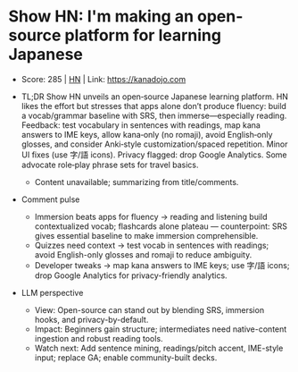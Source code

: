 # Show HN: I'm making an open-source platform for learning Japanese

- Score: 285 | [HN](https://news.ycombinator.com/item?id=45152940) | Link: https://kanadojo.com

- TL;DR
Show HN unveils an open‑source Japanese learning platform. HN likes the effort but stresses that apps alone don’t produce fluency: build a vocab/grammar baseline with SRS, then immerse—especially reading. Feedback: test vocabulary in sentences with readings, map kana answers to IME keys, allow kana‑only (no romaji), avoid English‑only glosses, and consider Anki‑style customization/spaced repetition. Minor UI fixes (use 字/語 icons). Privacy flagged: drop Google Analytics. Some advocate role‑play phrase sets for travel basics.
    - Content unavailable; summarizing from title/comments.

- Comment pulse
    - Immersion beats apps for fluency → reading and listening build contextualized vocab; flashcards alone plateau — counterpoint: SRS gives essential baseline to make immersion comprehensible.
    - Quizzes need context → test vocab in sentences with readings; avoid English-only glosses and romaji to reduce ambiguity.
    - Developer tweaks → map kana answers to IME keys; use 字/語 icons; drop Google Analytics for privacy-friendly analytics.

- LLM perspective
    - View: Open-source can stand out by blending SRS, immersion hooks, and privacy-by-default.
    - Impact: Beginners gain structure; intermediates need native-content ingestion and robust reading tools.
    - Watch next: Add sentence mining, readings/pitch accent, IME-style input; replace GA; enable community-built decks.
